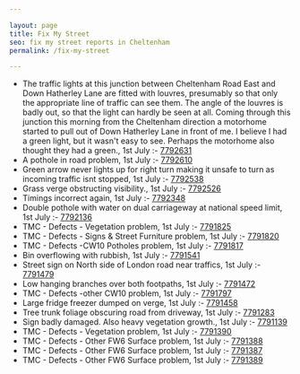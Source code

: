 ```yaml
---

layout: page
title: Fix My Street
seo: fix my street reports in Cheltenham
permalink: /fix-my-street

---
```


<!-- fix_marker starts -->

- The traffic lights at this junction between Cheltenham Road East and Down Hatherley Lane are fitted with louvres, presumably so that only the appropriate line of traffic can see them. The angle of the louvres is badly out, so that the light can hardly be seen at all. Coming through this junction this morning from the Cheltenham direction a motorhome started to pull out of Down Hatherley Lane in front of me. I believe I had a green light, but it wasn't easy to see. Perhaps the motorhome also thought they had a green., 1st July :- [7792631](https://www.fixmystreet.com/report/7792631)
- A pothole in road problem, 1st July :- [7792610](https://www.fixmystreet.com/report/7792610)
- Green arrow never lights up for right turn making it unsafe to turn as incoming traffic isnt stopped, 1st July :- [7792538](https://www.fixmystreet.com/report/7792538)
- Grass verge obstructing visibility., 1st July :- [7792526](https://www.fixmystreet.com/report/7792526)
- Timings incorrect again, 1st July :- [7792348](https://www.fixmystreet.com/report/7792348)
- Double pothole with water on dual carriageway at national speed limit, 1st July :- [7792136](https://www.fixmystreet.com/report/7792136)
- TMC - Defects - Vegetation problem, 1st July :- [7791825](https://www.fixmystreet.com/report/7791825)
- TMC - Defects - Signs & Street Furniture problem, 1st July :- [7791820](https://www.fixmystreet.com/report/7791820)
- TMC - Defects -CW10 Potholes problem, 1st July :- [7791817](https://www.fixmystreet.com/report/7791817)
- Bin overflowing with rubbish, 1st July :- [7791541](https://www.fixmystreet.com/report/7791541)
- Street sign on North side of London road near traffics, 1st July :- [7791479](https://www.fixmystreet.com/report/7791479)
- Low hanging branches over both footpaths, 1st July :- [7791472](https://www.fixmystreet.com/report/7791472)
- TMC - Defects -other CW10 problem, 1st July :- [7791797](https://www.fixmystreet.com/report/7791797)
- Large fridge freezer dumped on verge, 1st July :- [7791458](https://www.fixmystreet.com/report/7791458)
- Tree trunk foliage obscuring road from driveway, 1st July :- [7791283](https://www.fixmystreet.com/report/7791283)
- Sign badly damaged. Also heavy vegetation growth., 1st July :- [7791139](https://www.fixmystreet.com/report/7791139)
- TMC - Defects - Vegetation problem, 1st July :- [7791390](https://www.fixmystreet.com/report/7791390)
- TMC - Defects - Other FW6  Surface problem, 1st July :- [7791388](https://www.fixmystreet.com/report/7791388)
- TMC - Defects - Other FW6  Surface problem, 1st July :- [7791387](https://www.fixmystreet.com/report/7791387)
- TMC - Defects - Other FW6  Surface problem, 1st July :- [7791389](https://www.fixmystreet.com/report/7791389)

<!-- fix_marker ends -->